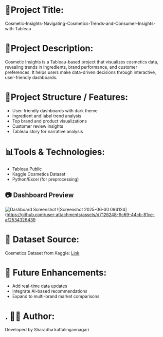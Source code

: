 # 📌Project Title:
Cosmetic-Insights-Navigating-Cosmetics-Trends-and-Consumer-Insights-with-Tableau

# 📝Project Description:

Cosmetic Insights is a Tableau-based project that visualizes cosmetics data, revealing trends in ingredients, brand performance, and customer preferences. It helps users make data-driven decisions through interactive, user-friendly dashboards.

 # 📂Project Structure / Features:
 - User-friendly dashboards with dark theme
- Ingredient and label trend analysis
- Top brand and product visualizations
- Customer review insights
- Tableau story for narrative analysis

# 📊Tools & Technologies:
- Tableau Public
- Kaggle Cosmetics Dataset
- Python/Excel (for preprocessing)

## 📷 Dashboard Preview
![Dashboard Screenshot](images/dashboard1.png)
![Screenshot 2025-06-30 094124](https://github.com/user-attachments/assets/d7126248-9c69-44cb-81ce-af2534326439
# 📁 Dataset Source:
Cosmetics Dataset from Kaggle: [Link](https://www.kaggle.com/datasets/kingabzpro/cosmetics-datasets)

# 🔮 Future Enhancements:
- Add real-time data updates
- Integrate AI-based recommendations
- Expand to multi-brand market comparisons

# . 👩‍💻 Author:
Developed by Sharadha kattalingannagari 












